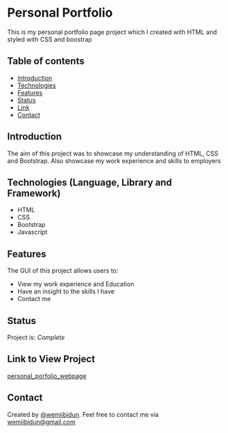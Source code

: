 # Personal Portfolio
This is my personal portfolio page project which I created with HTML and styled with CSS and boostrap

## Table of contents
* [Introduction](#introduction)
* [Technologies](#technologies)
* [Features](#features)
* [Status](#status)
* [Link](#link)
* [Contact](#contact)


## Introduction
The aim of this project was to showcase my understanding of HTML, CSS and Bootstrap.  Also showcase my work experience and skills to employers

## Technologies (Language, Library and Framework)
* HTML
* CSS
* Bootstrap
* Javascript

## Features
The GUI of this project allows users to:
* View my work experience and Education
* Have an insight to the skills I have
* Contact me

## Status
Project is: _Complete_

## Link to View Project

[personal_porfolio_webpage](https://wemiibidun.github.io/personal_portfolio/)


## Contact
Created by [@wemiibidun](https://twitter.com/wemiibidun/). Feel free to contact me via wemiibidun@gmail.com


